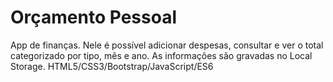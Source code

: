# Orçamento Pessoal
App de finanças. Nele é possível adicionar despesas, consultar e ver o total categorizado por tipo, mês e ano. As informações são gravadas no Local Storage. HTML5/CSS3/Bootstrap/JavaScript/ES6
